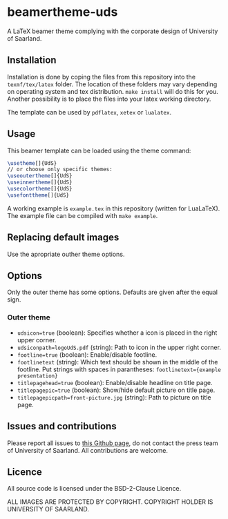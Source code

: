 beamertheme-uds
==============================================================================

A LaTeX beamer theme complying with the corporate design of University of
Saarland. 


Installation
------------------------------------------------------------------------------

Installation is done by coping the files from this repository into the
`texmf/tex/latex` folder. The location of these folders may vary depending on
operating system and tex distribution. `make install` will do this for you.
Another possibility is to place the files into your latex working directory.

The template can be used by `pdflatex`, `xetex` or `lualatex`.


Usage
------------------------------------------------------------------------------

This beamer template can be loaded using the theme command:
```tex
\usetheme[]{UdS}
// or choose only specific themes:
\useoutertheme[]{UdS}
\useinnertheme[]{UdS}
\usecolortheme[]{UdS}
\usefonttheme[]{UdS}

```

A working example is `example.tex` in this repository (written for LuaLaTeX).
The example file can be compiled with `make example`.


## Replacing default images

Use the apropriate outher theme options.


## Options

Only the outer theme has some options. Defaults are given after the equal
sign.

### Outer theme

* `udsicon=true` (boolean): Specifies whether a icon is placed in the right
  upper corner.
* `udsiconpath=logoUdS.pdf` (string): Path to icon in the upper right corner.
* `footline=true` (boolean): Enable/disable footline.
* `footlinetext` (string): Which text should be shown in the middle of the
  footline. Put strings with spaces in parantheses: `footlinetext={example
  presentation}`
* `titlepagehead=true` (boolean): Enable/disable headline on title page.
* `titlepagepic=true` (boolean): Show/hide default picture on title page.
* `titlepagepicpath=front-picture.jpg` (string): Path to picture on title page.


Issues and contributions
------------------------------------------------------------------------------

Please report all issues to [this Github
page](https://github.com/mutlusun/beamertheme-uds/issues), do not contact the
press team of University of Saarland. All contributions are welcome.


Licence
------------------------------------------------------------------------------

All source code is licensed under the BSD-2-Clause Licence. 

ALL IMAGES ARE PROTECTED BY COPYRIGHT. COPYRIGHT HOLDER IS UNIVERSITY OF
SAARLAND.

